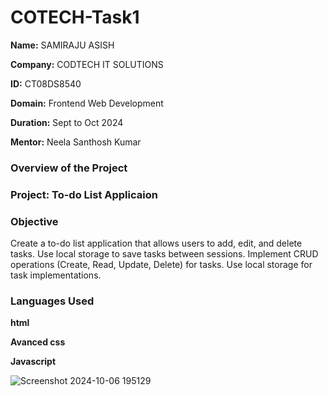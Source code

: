 # COTECH-Task1
**Name:** SAMIRAJU ASISH

**Company:** CODTECH IT SOLUTIONS

**ID:** CT08DS8540

**Domain:** Frontend Web Development

**Duration:** Sept to Oct 2024

**Mentor:** Neela Santhosh Kumar

### Overview of the Project

### Project: To-do List Applicaion

### Objective
Create a to-do list application that allows users to add, edit, and delete tasks. Use local storage to save tasks between sessions.
Implement CRUD operations (Create, Read, Update, Delete) for
tasks. Use local storage for task implementations.

### Languages Used
**html**

**Avanced css**

**Javascript**



![Screenshot 2024-10-06 195129](https://github.com/user-attachments/assets/5827900c-1698-4138-a564-6e982344d950)
